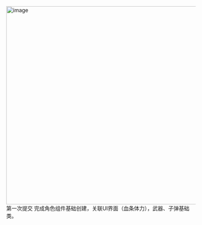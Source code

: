 <img width="1447" height="527" alt="image" src="https://github.com/user-attachments/assets/531c9c31-aee7-4ec8-a445-183f4991cc59" />
第一次提交
完成角色组件基础创建，关联UI界面（血条体力），武器、子弹基础类。

